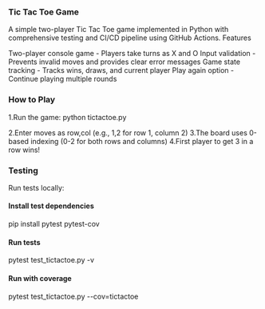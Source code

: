 <h3>Tic Tac Toe Game</h3>
A simple two-player Tic Tac Toe game implemented in Python with comprehensive testing and CI/CD pipeline using GitHub Actions.
Features

Two-player console game - Players take turns as X and O
Input validation - Prevents invalid moves and provides clear error messages
Game state tracking - Tracks wins, draws, and current player
Play again option - Continue playing multiple rounds

<h3>How to Play</h3>

1.Run the game:
python tictactoe.py

2.Enter moves as row,col (e.g., 1,2 for row 1, column 2)
3.The board uses 0-based indexing (0-2 for both rows and columns)
4.First player to get 3 in a row wins!


<h3>Testing</h3>

Run tests locally:
#### Install test dependencies
pip install pytest pytest-cov

#### Run tests
pytest test_tictactoe.py -v

#### Run with coverage
pytest test_tictactoe.py --cov=tictactoe
